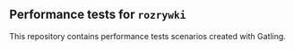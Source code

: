 ## Performance tests for  `rozrywki` 

This repository contains performance tests scenarios created with Gatling.
